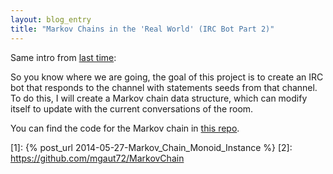```yaml
---
layout: blog_entry
title: "Markov Chains in the 'Real World' (IRC Bot Part 2)"
---
```


Same intro from [last time](1):

So you know where we are going, the goal of this project is to create an IRC
bot that responds to the channel with statements seeds from that channel.  To
do this, I will create a Markov chain data structure, which can modify itself
to update with the current conversations of the room.

You can find the code for the Markov chain in [this repo](2).





[1]: {% post_url 2014-05-27-Markov_Chain_Monoid_Instance %}
[2]: https://github.com/mgaut72/MarkovChain
